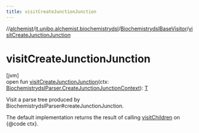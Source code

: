 ```yaml
---
title: visitCreateJunctionJunction
---
```

//[alchemist](../../../index.html)/[it.unibo.alchemist.biochemistrydsl](../index.html)/[BiochemistrydslBaseVisitor](index.html)/[visitCreateJunctionJunction](visit-create-junction-junction.html)



# visitCreateJunctionJunction



[jvm]\
open fun [visitCreateJunctionJunction](visit-create-junction-junction.html)(ctx: [BiochemistrydslParser.CreateJunctionJunctionContext](../-biochemistrydsl-parser/-create-junction-junction-context/index.html)): [T](../../it.unibo.alchemist.model.implementations.conditions/-generic-molecule-present/index.html)



Visit a parse tree produced by BiochemistrydslParser#createJunctionJunction. 



The default implementation returns the result of calling [visitChildren](index.html#668592954%2FFunctions%2F-134779887) on {@code ctx}.




